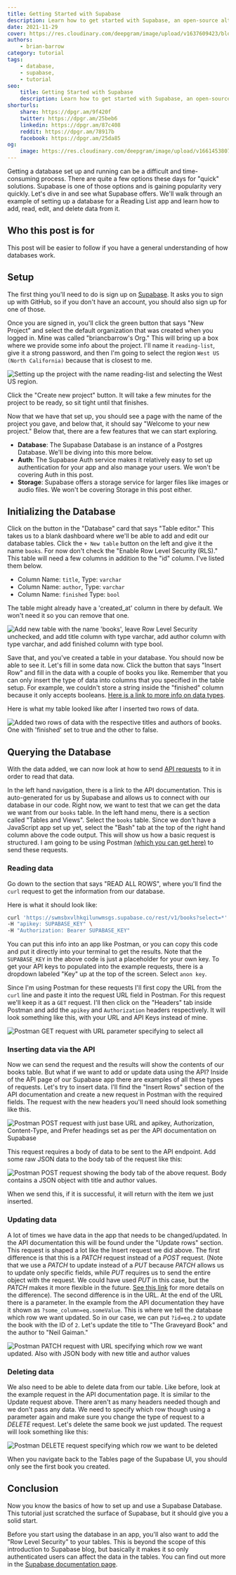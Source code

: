 ```yaml
---
title: Getting Started with Supabase
description: Learn how to get started with Supabase, an open-source alternative to Firebase
date: 2021-11-29
cover: https://res.cloudinary.com/deepgram/image/upload/v1637609423/blog/2021/11/getting-started-with-supabase/Getting-Started-with-supabase-blog%402x.jpg
authors:
    - brian-barrow
category: tutorial
tags:
    - database,
    - supabase,
    - tutorial
seo:
    title: Getting Started with Supabase
    description: Learn how to get started with Supabase, an open-source alternative to Firebase
shorturls:
    share: https://dpgr.am/9f420f
    twitter: https://dpgr.am/25beb6
    linkedin: https://dpgr.am/87c408
    reddit: https://dpgr.am/78917b
    facebook: https://dpgr.am/25da85
og:
    image: https://res.cloudinary.com/deepgram/image/upload/v1661453807/blog/getting-started-with-supabase/ograph.png
---
```


Getting a database set up and running can be a difficult and time-consuming process. There are quite a few options these days for "quick" solutions. Supabase is one of those options and is gaining popularity very quickly. Let's dive in and see what Supabase offers. We'll walk through an example of setting up a database for a Reading List app and learn how to add, read, edit, and delete data from it.

## Who this post is for

This post will be easier to follow if you have a general understanding of how databases work.

## Setup

The first thing you'll need to do is sign up on [Supabase](https://app.supabase.io/api/login). It asks you to sign up with GitHub, so if you don't have an account, you should also sign up for one of those.

Once you are signed in, you'll click the green button that says "New Project" and select the default organization that was created when you logged in. Mine was called "briancbarrow's Org." This will bring up a box where we provide some info about the project. I'll name it `reading-list`, give it a strong password, and then I'm going to select the region `West US (North California)` because that is closest to me.

![Setting up the project with the name reading-list and selecting the West US region.](https://res.cloudinary.com/deepgram/image/upload/v1636151269/blog/2021/11/getting-started-with-supabase/new-project-modal.png)

Click the "Create new project" button. It will take a few minutes for the project to be ready, so sit tight until that finishes.

Now that we have that set up, you should see a page with the name of the project you gave, and below that, it should say "Welcome to your new project." Below that, there are a few features that we can start exploring.

*   **Database**: The Supabase Database is an instance of a Postgres Database. We'll be diving into this more below.
*   **Auth**: The Supabase Auth service makes it relatively easy to set up authentication for your app and also manage your users. We won't be covering Auth in this post.
*   **Storage**: Supabase offers a storage service for larger files like images or audio files. We won't be covering Storage in this post either.

## Initializing the Database

Click on the button in the "Database" card that says "Table editor." This takes us to a blank dashboard where we'll be able to add and edit our database tables. Click the `+ New table` button on the left and give it the name `books`. For now don't check the "Enable Row Level Security (RLS)." This table will need a few columns in addition to the "id" column. I've listed them below.

*   Column Name: `title`, Type: `varchar`
*   Column Name: `author`, Type: `varchar`
*   Column Name: `finished` Type: `bool`

The table might already have a 'created\_at' column in there by default. We won't need it so you can remove that one.

![Add new table with the name 'books', leave Row Level Security unchecked, and add title column with type varchar, add author column with type varchar, and add finished column with type bool.](https://res.cloudinary.com/deepgram/image/upload/v1637189398/blog/2021/11/getting-started-with-supabase/books-table-setup-2.png)

Save that, and you've created a table in your database. You should now be able to see it. Let's fill in some data now. Click the button that says "Insert Row" and fill in the data with a couple of books you like. Remember that you can only insert the type of data into columns that you specified in the table setup. For example, we couldn't store a string inside the "finished" column because it only accepts booleans. [Here is a link to more info on data types](https://www.postgresqltutorial.com/postgresql-data-types/).

Here is what my table looked like after I inserted two rows of data.

![Added two rows of data with the respective titles and authors of books. One with 'finished' set to true and the other to false.](https://res.cloudinary.com/deepgram/image/upload/v1636396685/blog/2021/11/getting-started-with-supabase/books-table-filled.png)

## Querying the Database

With the data added, we can now look at how to send [API requests](https://developers.deepgram.com/blog/2021/11/getting-started-with-apis/) to it in order to read that data.

In the left hand navigation, there is a link to the API documentation. This is auto-generated for us by Supabase and allows us to connect with our database in our code. Right now, we want to test that we can get the data we want from our `books` table. In the left hand menu, there is a section called "Tables and Views". Select the `books` table. Since we don't have a JavaScript app set up yet, select the "Bash" tab at the top of the right hand column above the code output. This will show us how a basic request is structured. I am going to be using Postman [(which you can get here)](https://www.postman.com/downloads/) to send these requests.

### Reading data

Go down to the section that says "READ ALL ROWS", where you'll find the `curl` request to get the information from our database.

Here is what it should look like:

```bash
curl 'https://swmsbxvlhkqilunwmsgs.supabase.co/rest/v1/books?select=*' \
-H "apikey: SUPABASE_KEY" \
-H "Authorization: Bearer SUPABASE_KEY"
```

You can put this info into an app like Postman, or you can copy this code and put it directly into your terminal to get the results. Note that the `SUPABASE_KEY` in the above code is just a placeholder for your own key. To get your API keys to populated into the example requests, there is a dropdown labeled "Key" up at the top of the screen. Select `anon key`.

Since I'm using Postman for these requests I'll first copy the URL from the `curl` line and paste it into the request URL field in Postman. For this request we'll keep it as a `GET` request. I'll then click on the "Headers" tab inside Postman and add the `apikey` and `Authorization` headers respectively. It will look something like this, with your URL and API Keys instead of mine.

![Postman GET request with URL parameter specifying to select all](https://res.cloudinary.com/deepgram/image/upload/v1637015560/blog/2021/11/getting-started-with-supabase/postman-read-request.png)

### Inserting data via the API

Now we can send the request and the results will show the contents of our books table. But what if we want to add or update data using the API? Inside of the API page of our Supabase app there are examples of all these types of requests. Let's try to insert data. I'll find the "Insert Rows" section of the API documentation and create a new request in Postman with the required fields.
The request with the new headers you'll need should look something like this.

![Postman POST request with just base URL and apikey, Authorization, Content-Type, and Prefer headings set as per the API documentation on Supabase](https://res.cloudinary.com/deepgram/image/upload/v1637015570/blog/2021/11/getting-started-with-supabase/postman-insert-request.png)

This request requires a body of data to be sent to the API endpoint. Add some raw JSON data to the body tab of the request like this:

![Postman POST request showing the body tab of the above request. Body contains a JSON object with title and author values.](https://res.cloudinary.com/deepgram/image/upload/v1637015560/blog/2021/11/getting-started-with-supabase/insert-body-tab.png)

When we send this, if it is successful, it will return with the item we just inserted.

### Updating data

A lot of times we have data in the app that needs to be changed/updated. In the API documentation this will be found under the "Update rows" section. This request is shaped a lot like the Insert request we did above. The first difference is that this is a *PATCH* request instead of a *POST* request. (Note that we use a *PATCH* to update instead of a *PUT* because *PATCH* allows us to update only specific fields, while *PUT* requires us to send the entire object with the request. We could have used *PUT* in this case, but the *PATCH* makes it more flexible in the future. [See this link](https://stackoverflow.com/a/34400076) for more details on the difference). The second difference is in the URL. At the end of the URL there is a parameter. In the example from the API documentation they have it shown as `?some_column=eq.someValue`. This is where we tell the database which row we want updated. So in our case, we can put `?id=eq.2` to update the book with the ID of `2`. Let's update the title to "The Graveyard Book" and the author to "Neil Gaiman."

![Postman PATCH request with URL specifying which row we want updated. Also with JSON body with new title and author values](https://res.cloudinary.com/deepgram/image/upload/v1637107715/blog/2021/11/getting-started-with-supabase/update-rows-request.png)

### Deleting data

We also need to be able to delete data from our table. Like before, look at the example request in the API documentation page. It is similar to the Update request above. There aren't as many headers needed though and we don't pass any data. We need to specify which row though using a parameter again and make sure you change the type of request to a *DELETE* request. Let's delete the same book we just updated. The request will look something like this:

![Postman DELETE request specifying which row we want to be deleted](https://res.cloudinary.com/deepgram/image/upload/v1637107568/blog/2021/11/getting-started-with-supabase/delete-request.png)

When you navigate back to the Tables page of the Supabase UI, you should only see the first book you created.

## Conclusion

Now you know the basics of how to set up and use a Supabase Database. This tutorial just scratched the surface of Supabase, but it should give you a solid start.

Before you start using the database in an app, you'll also want to add the "Row Level Security" to your tables. This is beyond the scope of this introduction to Supabase blog, but basically it makes it so only authenticated users can affect the data in the tables. You can find out more in the [Supabase documentation page](https://supabase.io/docs/guides/auth/row-level-security).

